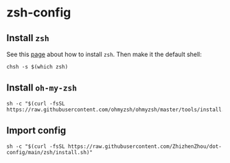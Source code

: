 # zsh-config
## Install `zsh`
See this [page](https://github.com/ohmyzsh/ohmyzsh/wiki/Installing-ZSH#how-to-install-zsh-on-many-platforms) about how to install `zsh`.
Then make it the default shell:
```
chsh -s $(which zsh)
```
## Install `oh-my-zsh`
```
sh -c "$(curl -fsSL https://raw.githubusercontent.com/ohmyzsh/ohmyzsh/master/tools/install.sh)"
```
## Import config
```
sh -c "$(curl -fsSL https://raw.githubusercontent.com/ZhizhenZhou/dot-config/main/zsh/install.sh)"
```
